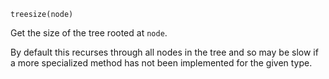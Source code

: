 ```
treesize(node)
```

Get the size of the tree rooted at `node`.

By default this recurses through all nodes in the tree and so may be slow if a more specialized method has not been implemented for the given type.
